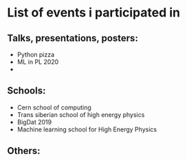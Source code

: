 # List of events i participated in

## Talks, presentations, posters:
- Python pizza
- ML in PL 2020
- 

## Schools:
- Cern school of computing
- Trans siberian school of high energy physics
- BigDat 2019
- Machine learning school for High Energy Physics

## Others:

